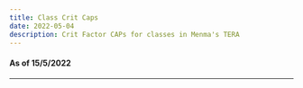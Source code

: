 ```yaml
---
title: Class Crit Caps
date: 2022-05-04    
description: Crit Factor CAPs for classes in Menma's TERA 
---
```


#### As of 15/5/2022

<hr/>


